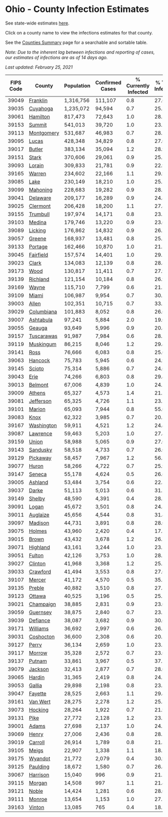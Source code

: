 # Ohio - County Infection Estimates

See state-wide estimates [here](/infections/us-oh).

Click on a county name to view the infections estimates for that county.

See the [Counties Summary](/infections/summary-counties) page for a searchable and sortable table.

*Note: Due to the inherent lag between infections and reporting of cases, our estimates of infections are as of 14 days ago.*

*Last updated: February 25, 2021*

|   FIPS Code |                   County |   Population |   Confirmed Cases |   % Currently Infected |   % Total Infected |
|-------------|--------------------------|--------------|-------------------|------------------------|--------------------|
|       39049 |     [Franklin](franklin) |    1,316,756 |           111,107 |                    0.8 |               27.6 |
|       39035 |     [Cuyahoga](cuyahoga) |    1,235,072 |            94,594 |                    0.7 |               25.2 |
|       39061 |     [Hamilton](hamilton) |      817,473 |            72,643 |                    1.0 |               28.7 |
|       39153 |         [Summit](summit) |      541,013 |            39,720 |                    1.0 |               23.7 |
|       39113 | [Montgomery](montgomery) |      531,687 |            46,983 |                    0.7 |               28.1 |
|       39095 |           [Lucas](lucas) |      428,348 |            34,829 |                    0.8 |               27.0 |
|       39017 |         [Butler](butler) |      383,134 |            35,094 |                    1.2 |               28.9 |
|       39151 |           [Stark](stark) |      370,606 |            29,061 |                    0.9 |               25.2 |
|       39093 |         [Lorain](lorain) |      309,833 |            21,781 |                    0.9 |               22.9 |
|       39165 |         [Warren](warren) |      234,602 |            22,166 |                    1.1 |               29.9 |
|       39085 |             [Lake](lake) |      230,149 |            18,210 |                    1.0 |               25.2 |
|       39099 |     [Mahoning](mahoning) |      228,683 |            19,282 |                    0.9 |               28.5 |
|       39041 |     [Delaware](delaware) |      209,177 |            16,289 |                    0.9 |               24.8 |
|       39025 |     [Clermont](clermont) |      206,428 |            18,200 |                    1.1 |               27.8 |
|       39155 |     [Trumbull](trumbull) |      197,974 |            14,171 |                    0.8 |               23.5 |
|       39103 |         [Medina](medina) |      179,746 |            13,220 |                    0.9 |               23.6 |
|       39089 |       [Licking](licking) |      176,862 |            14,832 |                    0.9 |               26.7 |
|       39057 |         [Greene](greene) |      168,937 |            13,481 |                    0.8 |               25.1 |
|       39133 |       [Portage](portage) |      162,466 |            10,870 |                    1.0 |               21.5 |
|       39045 |   [Fairfield](fairfield) |      157,574 |            14,401 |                    1.0 |               29.1 |
|       39023 |           [Clark](clark) |      134,083 |            12,139 |                    0.8 |               28.8 |
|       39173 |             [Wood](wood) |      130,817 |            11,411 |                    0.7 |               27.9 |
|       39139 |     [Richland](richland) |      121,154 |            10,184 |                    0.8 |               26.9 |
|       39169 |           [Wayne](wayne) |      115,710 |             7,799 |                    0.6 |               21.7 |
|       39109 |           [Miami](miami) |      106,987 |             9,954 |                    0.7 |               30.1 |
|       39003 |           [Allen](allen) |      102,351 |            10,715 |                    0.7 |               33.5 |
|       39029 | [Columbiana](columbiana) |      101,883 |             8,052 |                    0.8 |               26.6 |
|       39007 |   [Ashtabula](ashtabula) |       97,241 |             5,884 |                    2.0 |               19.0 |
|       39055 |         [Geauga](geauga) |       93,649 |             5,996 |                    0.9 |               20.8 |
|       39157 | [Tuscarawas](tuscarawas) |       91,987 |             7,984 |                    0.6 |               28.2 |
|       39119 |   [Muskingum](muskingum) |       86,215 |             8,046 |                    1.2 |               29.4 |
|       39141 |             [Ross](ross) |       76,666 |             6,083 |                    0.8 |               25.0 |
|       39063 |       [Hancock](hancock) |       75,783 |             5,945 |                    0.6 |               24.9 |
|       39145 |         [Scioto](scioto) |       75,314 |             5,886 |                    0.7 |               24.6 |
|       39043 |             [Erie](erie) |       74,266 |             6,803 |                    0.8 |               29.4 |
|       39013 |       [Belmont](belmont) |       67,006 |             4,839 |                    1.0 |               24.1 |
|       39009 |         [Athens](athens) |       65,327 |             4,573 |                    1.4 |               21.5 |
|       39081 |   [Jefferson](jefferson) |       65,325 |             4,726 |                    1.1 |               23.1 |
|       39101 |         [Marion](marion) |       65,093 |             7,944 |                    0.8 |               55.0 |
|       39083 |             [Knox](knox) |       62,322 |             3,985 |                    0.7 |               20.3 |
|       39167 | [Washington](washington) |       59,911 |             4,521 |                    1.2 |               24.4 |
|       39087 |     [Lawrence](lawrence) |       59,463 |             5,203 |                    1.0 |               27.4 |
|       39159 |           [Union](union) |       58,988 |             5,065 |                    0.9 |               27.0 |
|       39143 |     [Sandusky](sandusky) |       58,518 |             4,733 |                    0.7 |               26.0 |
|       39129 |     [Pickaway](pickaway) |       58,457 |             7,967 |                    1.2 |               56.3 |
|       39077 |           [Huron](huron) |       58,266 |             4,722 |                    0.7 |               25.9 |
|       39147 |         [Seneca](seneca) |       55,178 |             4,624 |                    0.5 |               26.6 |
|       39005 |       [Ashland](ashland) |       53,484 |             3,754 |                    0.6 |               22.3 |
|       39037 |           [Darke](darke) |       51,113 |             5,013 |                    0.6 |               31.7 |
|       39149 |         [Shelby](shelby) |       48,590 |             4,391 |                    0.4 |               28.7 |
|       39091 |           [Logan](logan) |       45,672 |             3,501 |                    0.8 |               24.3 |
|       39011 |     [Auglaize](auglaize) |       45,656 |             4,544 |                    0.8 |               31.4 |
|       39097 |       [Madison](madison) |       44,731 |             3,891 |                    0.8 |               28.0 |
|       39075 |         [Holmes](holmes) |       43,960 |             2,420 |                    0.4 |               17.3 |
|       39015 |           [Brown](brown) |       43,432 |             3,678 |                    1.2 |               26.7 |
|       39071 |     [Highland](highland) |       43,161 |             3,244 |                    1.0 |               23.5 |
|       39051 |         [Fulton](fulton) |       42,126 |             3,753 |                    1.0 |               28.2 |
|       39027 |       [Clinton](clinton) |       41,968 |             3,368 |                    1.2 |               25.5 |
|       39033 |     [Crawford](crawford) |       41,494 |             3,553 |                    0.8 |               27.6 |
|       39107 |         [Mercer](mercer) |       41,172 |             4,570 |                    0.5 |               35.3 |
|       39135 |         [Preble](preble) |       40,882 |             3,510 |                    0.8 |               27.3 |
|       39123 |         [Ottawa](ottawa) |       40,525 |             3,196 |                    0.5 |               25.5 |
|       39021 |   [Champaign](champaign) |       38,885 |             2,831 |                    0.9 |               23.0 |
|       39059 |     [Guernsey](guernsey) |       38,875 |             2,840 |                    0.7 |               23.2 |
|       39039 |     [Defiance](defiance) |       38,087 |             3,682 |                    0.9 |               30.6 |
|       39171 |     [Williams](williams) |       36,692 |             2,997 |                    0.6 |               26.3 |
|       39031 |   [Coshocton](coshocton) |       36,600 |             2,308 |                    0.6 |               20.1 |
|       39127 |           [Perry](perry) |       36,134 |             2,659 |                    1.0 |               23.3 |
|       39117 |         [Morrow](morrow) |       35,328 |             2,572 |                    0.7 |               23.6 |
|       39137 |         [Putnam](putnam) |       33,861 |             3,967 |                    0.5 |               37.1 |
|       39079 |       [Jackson](jackson) |       32,413 |             2,877 |                    0.7 |               28.0 |
|       39065 |         [Hardin](hardin) |       31,365 |             2,419 |                    0.8 |               24.7 |
|       39053 |         [Gallia](gallia) |       29,898 |             2,198 |                    0.8 |               23.3 |
|       39047 |       [Fayette](fayette) |       28,525 |             2,663 |                    1.1 |               29.4 |
|       39161 |     [Van Wert](van-wert) |       28,275 |             2,278 |                    1.2 |               25.3 |
|       39073 |       [Hocking](hocking) |       28,264 |             1,922 |                    0.7 |               21.9 |
|       39131 |             [Pike](pike) |       27,772 |             2,128 |                    1.2 |               23.7 |
|       39001 |           [Adams](adams) |       27,698 |             2,137 |                    1.0 |               24.1 |
|       39069 |           [Henry](henry) |       27,006 |             2,436 |                    0.8 |               28.2 |
|       39019 |       [Carroll](carroll) |       26,914 |             1,789 |                    0.8 |               21.3 |
|       39105 |           [Meigs](meigs) |       22,907 |             1,338 |                    1.1 |               18.2 |
|       39175 |       [Wyandot](wyandot) |       21,772 |             2,079 |                    0.4 |               30.9 |
|       39125 |     [Paulding](paulding) |       18,672 |             1,580 |                    0.7 |               26.8 |
|       39067 |     [Harrison](harrison) |       15,040 |               996 |                    0.9 |               21.1 |
|       39115 |         [Morgan](morgan) |       14,508 |               997 |                    1.1 |               21.4 |
|       39121 |           [Noble](noble) |       14,424 |             1,281 |                    0.6 |               28.0 |
|       39111 |         [Monroe](monroe) |       13,654 |             1,153 |                    1.0 |               27.1 |
|       39163 |         [Vinton](vinton) |       13,085 |               765 |                    0.4 |               18.7 |
